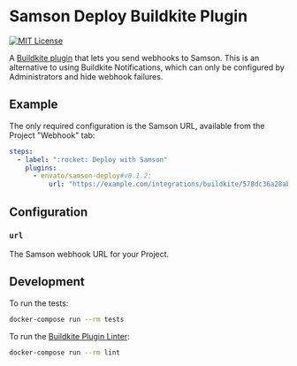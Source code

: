 # Samson Deploy Buildkite Plugin

[![MIT License](https://img.shields.io/badge/License-MIT-brightgreen.svg)](LICENSE)

A [Buildkite plugin](https://buildkite.com/docs/agent/v3/plugins) that lets you send webhooks to Samson.
This is an alternative to using Buildkite Notifications,
which can only be configured by Administrators and hide webhook failures.

## Example

The only required configuration is the Samson URL, available from the Project "Webhook" tab:

```yml
steps:
  - label: ":rocket: Deploy with Samson"
    plugins:
      - envato/samson-deploy#v0.1.2:
          url: "https://example.com/integrations/buildkite/578dc36a28ab49b2998603f0475211c3"
```

## Configuration

### `url`

The Samson webhook URL for your Project.

## Development

To run the tests:

```sh
docker-compose run --rm tests
```

To run the [Buildkite Plugin
Linter](https://github.com/buildkite-plugins/buildkite-plugin-linter):

```sh
docker-compose run --rm lint
```
